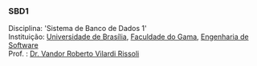 ### SBD1
Disciplina: 'Sistema de Banco de Dados 1'  
Instituição: [Universidade de Brasília](https://international.unb.br/), [Faculdade do Gama](https://fga.unb.br/), [Engenharia de Software](http://software.unb.br)  
Prof. : [Dr. Vandor Roberto Vilardi Rissoli](https://sigaa.unb.br/sigaa/public/docente/portal.jsf?siape=2102874)  
